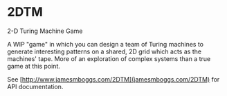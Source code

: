 # 2DTM
2-D Turing Machine Game

A WIP "game" in which you can design a team of Turing machines to generate interesting patterns on a shared, 2D grid which acts as the machines' tape. More of an exploration of complex systems than a true game at this point. 

See [http://www.jamesmboggs.com/2DTM](jamesmboggs.com/2DTM) for API documentation.
